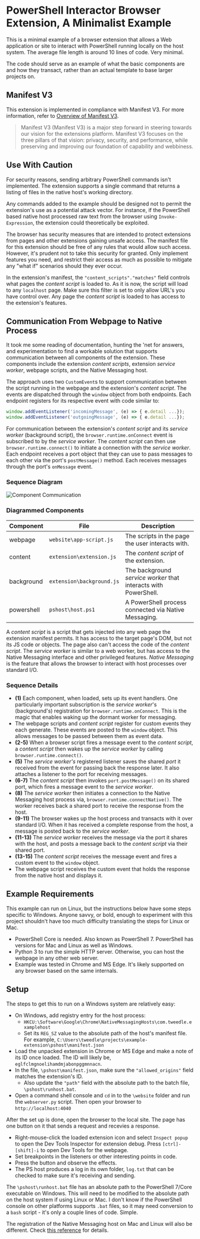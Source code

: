  # PowerShell Interactor Browser Extension, A Minimalist Example
 
This is a minimal example of a browser extension that allows a Web application
or site to interact with PowerShell running locally on the host system. The 
average file length is around 10 lines of code. Very minimal.

The code should serve as an example of what the basic components are and how 
they transact, rather than an actual template to base larger projects on.

## Manifest V3

This extension is implemented in compliance with Manifest V3. For more 
information, refer to [Overview of Manifest V3](https://developer.chrome.com/docs/extensions/mv3/intro/mv3-overview/).

> Manifest V3 (Manifest V3) is a major step forward in steering towards our 
  vision for the extensions platform. Manifest V3 focuses on the three pillars 
  of that vision: privacy, security, and performance, while preserving and 
  improving our foundation of capability and webbiness. 

## Use With Caution

For security reasons, sending arbitrary PowerShell commands isn't implemented. 
The extension supports a single command that returns a listing of files in the 
native host's working directory.

Any commands added to the example should be designed not to permit the 
extension's use as a potential attack vector. For instance, if the PowerShell
based native host processed raw text from the browser using `Invoke-Expression`, 
the extension could theoretically be exploited.

The browser has security measures that are intended to protect extensions from
pages and other extensions gaining unsafe access. The manifest file for this
extension should be free of any rules that would allow such access. However,
it's prudent not to take this security for granted. Only implement features 
you need, and restrict their access as much as possible to mitigate any
"what if" scenarios should they ever occur. 

In the extension's manifest, the `"content_scripts"."matches"` field controls
what pages the *content script* is loaded to. As it is now, the script will
load to any `localhost` page. Make sure this filter is set to only allow 
URL's you have control over. Any page the *content script* is loaded to has
access to the extension's features.

## Communication From Webpage to Native Process

It took me some reading of documentation, hunting the 'net for answers, and 
experimentation to find a workable solution that supports communication between 
all components of the extension. These components include the extension *content
scripts*, extension *service worker*, webpage scripts, and the Native Messaging
host.

The approach uses two `CustomEvent`s to support communication between the 
script running in the webpage and the extension's *content script*. The events
are dispatched through the `window` object from both endpoints. Each endpoint 
registers for its respective event with code similar to:

```javascript
window.addEventListener('incomingMessage', (e) => { e.detail ...});
window.addEventListener('outgoingMessage', (e) => { e.detail ...});
```

For communication between the extension's *content script* and its *service 
worker* (background script), the `browser.runtime.onConnect` event is subscribed
to by the *service worker*. The *content script* can then use 
`browser.runtime.connect()` to initiate a connection with the *service worker*.
Each endpoint receives a port object that they can use to pass messages to each 
other via the port's `postMessage()` method. Each receives messages through 
the port's `onMessage` event.

### Sequence Diagram

![Component Communication](./out/sequence/communication.svg)

### Diagrammed Components
|Component|File|Description|
|---------|----|-----------|
|webpage  |`website\app-script.js`|The scripts in the page the user interacts with.|
|content  |`extension\extension.js`|The *content script* of the extension.|
|background|`extension\background.js`|The background *service worker* that interacts with PowerShell.|
|powershell|`pshost\host.ps1`|A PowerShell process connected via Native Messaging.|

A *content script* is a script that gets injected into any web page the 
extension manifest permits. It has access to the target page's DOM, but not 
its JS code or objects. The page also can't access the code of the *content
script*. The *service worker* is similar to a web worker, but has access to
the Native Messaging interface and other privileged features. *Native Messaging*
is the feature that allows the browser to interact with host processes over 
standard I/O.

### Sequence Details

* **(1)** Each component, when loaded, sets up its event handlers. One 
  particularly important subscription is the *service worker*'s (background's) 
  registration for `browser.runtime.onConnect`. This is the magic that enables 
  waking up the dormant worker for messaging.
* The webpage scripts and *content script* register for custom events they
  each generate. These events are posted to the `window` object. This allows
  messages to be passed between them as event data.
* **(2-5)** When a browser script fires a message event to the *content script*,
  a *content script* then wakes up the *service worker* by calling 
  `browser.runtime.connect()`.
* **(5)** The *service worker's* registered listener saves the shared *port* it 
  received from the event for passing back the response later. It also attaches
  a listener to the port for receiving messages.
* **(6-7)** The *content script* then invokes `port.postMessage()` on its shared 
  port, which fires a message event to the *service worker*.
* **(8)** The *service worker* then initiates a connection to the Native 
  Messaging host process via, `browser.runtime.connectNative()`. The worker 
  receives back a shared port to receive the response from the host.
* **(9-11)** The browser wakes up the host process and transacts with it over 
  standard I/O. When it has received a complete response from the host, a 
  message is posted back to the *service worker*.
* **(11-13)** The *service worker* receives the message via the port it shares 
  with the host, and posts a message back to the *content script* via their 
  shared port.
* **(13-15)** The *content script* receives the message event and fires a custom
  event to the `window` object.
* The webpage script receives the custom event that holds the response from the
  native host and displays it.

## Example Requirements

This example can run on Linux, but the instructions below have some steps
specific to Windows. Anyone savvy, or bold, enough to experiment with this 
project shouldn't have too much difficulty translating the steps for Linux or
Mac.
* PowerShell Core is needed. Also known as PowerShell 7. PowerShell has versions
  for Mac and Linux as well as Windows.
* Python 3 to run the simple HTTP server. Otherwise, you can host the webpage
  in any other web server.
* Example was tested in Chrome and MS Edge. It's likely supported on any 
  browser based on the same internals.

## Setup

The steps to get this to run on a Windows system are relatively easy:

* On Windows, add registry entry for the host process:
  * `HKCU:\Software\Google\Chrome\NativeMessagingHosts\com.tweedle.examplehost`
  * Set its `REG_SZ` value to the absolute path of the host's manifest file.
    For example, 
    `C:\Users\tweedle\projects\example-extension\pshost\manifest.json` 
* Load the unpacked extension in Chrome or MS Edge and make a note of its ID 
  once loaded. The ID will likely be, `eglfclmgnoelihamdmjabonpggmnnacn`.
* In the file, `\pshost\manifest.json`, make sure the `"allowed_origins"` field
  matches the extension's ID.
  * Also update the `"path"` field with the absolute path to the batch file,
    `\pshost\runhost.bat`.
* Open a command shell console and `cd` in to the `\website` folder and run
  the `webserver.py` script. Then open your browser to `http://localhost:4040`

After the set up is done, open the browser to the local site. The page has one
button on it that sends a request and recevies a response.

* Right-mouse-click the loaded extension icon and select `Inspect popup` to open
  the Dev Tools Inspector for extension debug. Press `[ctrl]-[shift]-i` to open
  Dev Tools for the webpage.
* Set breakpoints in the listeners or other interesting points in code.
* Press the button and observe the effects.
* The PS host produces a log in its own folder, `log.txt` that can be checked to
  make sure it's receiving and sending.

The `\pshost\runhost.bat` file has an absolute path to the PowerShell 7/Core
executable on Windows. This will need to be modified to the absolute path
on the host system if using Linux or Mac. I don't know if the PowerShell 
console on other platforms supports `.bat` files, so it may need conversion 
to a `bash` script - it's only a couple lines of code. Simple.

The registration of the Native Messaging host on Mac and Linux will also be
different. Check [this reference](https://developer.chrome.com/docs/apps/nativeMessaging/#native-messaging-host-location) for details.
